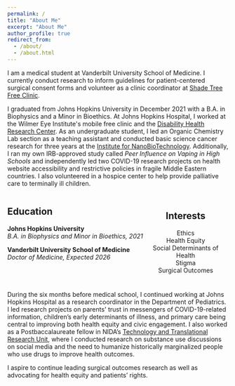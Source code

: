 ```yaml
---
permalink: /
title: "About Me"
excerpt: "About Me"
author_profile: true
redirect_from: 
  - /about/
  - /about.html
---
```


I am a medical student at Vanderbilt University School of Medicine. I currently conduct research to inform guidelines for patient-centered surgical consent forms and volunteer as a clinic coordinator at [Shade Tree Free Clinic](https://www.shadetreeclinic.org/).

I graduated from Johns Hopkins University in December 2021 with a B.A. in Biophysics and a Minor in Bioethics. At Johns Hopkins Hospital, I worked at the Wilmer Eye Institute's mobile free clinic and the [Disability Health Research Center](https://disabilityhealth.jhu.edu/). As an undergraduate student, I led an Organic Chemistry Lab section as a teaching assistant and conducted basic science cancer research for three years at the [Institute for NanoBioTechnology](https://inbt.jhu.edu/). Additionally, I ran my own IRB-approved study called *Peer Influence on Vaping in High Schools* and independently led two COVID-19 research projects on health website accessibility and restrictive policies in fragile Middle Eastern countries. I also volunteered in a hospice center to help provide palliative care to terminally ill children. 

<html>
<head>
  <!-- Add the Font Awesome CSS link below -->
  <link rel="stylesheet" href="https://cdnjs.cloudflare.com/ajax/libs/font-awesome/6.0.0-beta3/css/all.min.css">
  <!-- Add any necessary meta tags, CSS, or other dependencies in the head section -->
  <style>
    /* Apply CSS styles here */
    .container {
      display: flex;
    }

    .column1 {
      flex: 1;
      padding: 10px;
      text-align: center;
    }

    .column1 i {
      margin-bottom: 10px;
    }

    .column2 {
      flex: 1;
      padding: 10px;
      text-align: center;
    }

    .column2 i {
      margin-bottom: 10px;
    }
    
    .grad-info p {
      text-align: left; /* Left-align the paragraph text */
      margin: 0; /* Remove any default margin to avoid extra spacing */
    }
    

  </style>
</head>

<body>
  <div class="container">
    <div class="column1">
      <h2>Education</h2>
      <p class="grad-info"><i class="fas fa-graduation-cap" aria-hidden="true"></i> <b>Johns Hopkins University</b><br><i>B.A. in Biophysics and Minor in Bioethics, 2021</i></p>
      <p class="grad-info"><i class="fas fa-graduation-cap" aria-hidden="true"></i> <b>Vanderbilt University School of Medicine</b><br><i>Doctor of Medicine, Expected 2026</i></p>
    </div>
    <div class="column2">
      <h2>Interests</h2>
      <p>Ethics<br>Health Equity<br>Social Determinants of Health<br>Stigma<br>Surgical Outcomes</p>
    </div>
  </div>
</body>
</html>

During the six months before medical school, I continued working at Johns Hopkins Hospital as a research coordinator in the Department of Pediatrics. I led research projects on parents' trust in messengers of COVID-19-related information, children’s early determinants of illness, and primary care being central to improving both health equity and civic engagement. I also worked as a Postbaccalaureate fellow in NIDA’s [Technology and Translational Research Unit](https://bcurtislab.com/), where I conducted research on substance use discussions on social media and the need to humanize historically marginalized people who use drugs to improve health outcomes. 

I aspire to continue leading surgical outcomes research as well as advocating for health equity and patients’ rights.
